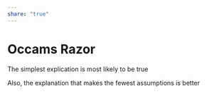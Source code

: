 ```yaml
---  
share: "true"  
---  
```

# Occams Razor  
The simplest explication is most likely to be true  
  
Also, the explanation that makes the fewest assumptions is better